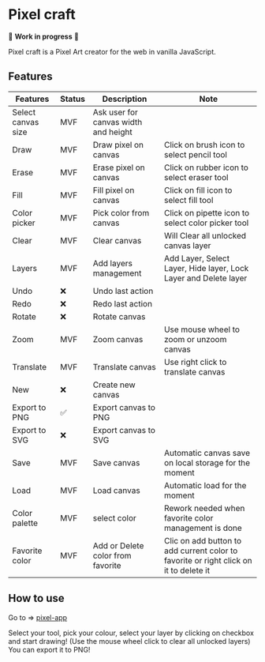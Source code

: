 # Pixel craft

:construction: **Work in progress** :construction:

Pixel craft is a Pixel Art creator for the web in vanilla JavaScript.

## Features

| Features | Status | Description | Note |
| ----------- | ----------- | ----------- | ----------- |
| Select canvas size | MVF | Ask user for canvas width and height | |
| Draw | MVF | Draw pixel on canvas | Click on brush icon to select pencil tool |
| Erase | MVF | Erase pixel on canvas | Click on rubber icon to select eraser tool |
| Fill | MVF | Fill pixel on canvas | Click on fill icon to select fill tool|
| Color picker | MVF | Pick color from canvas | Click on pipette icon to select color picker tool |
| Clear | MVF | Clear canvas | Will Clear all unlocked canvas layer |
| Layers| MVF | Add layers management | Add Layer, Select Layer, Hide layer, Lock Layer and Delete layer |
| Undo | :x: | Undo last action ||
| Redo | :x: | Redo last action ||
| Rotate | :x: | Rotate canvas ||
| Zoom | MVF | Zoom canvas | Use mouse wheel to zoom or unzoom canvas|
| Translate | MVF | Translate canvas | Use right click to translate canvas |
| New | :x: | Create new canvas ||
| Export to PNG | :white_check_mark: | Export canvas to PNG ||
| Export to SVG | :x: | Export canvas to SVG ||
| Save | MVF | Save canvas | Automatic canvas save on local storage for the moment|
| Load | MVF | Load canvas | Automatic load for the moment |
| Color palette | MVF | select color | Rework needed when favorite color management is done |
| Favorite color | MVF | Add or Delete color from favorite | Clic on add button to add current color to favorite or right click on it to delete it |

## How to use

Go to => [pixel-app](https://wmissary.github.io/pixel-art-app/)

Select your tool, pick your colour, select your layer by clicking on checkbox and start drawing!
(Use the mouse wheel click to clear all unlocked layers)
You can export it to PNG!
